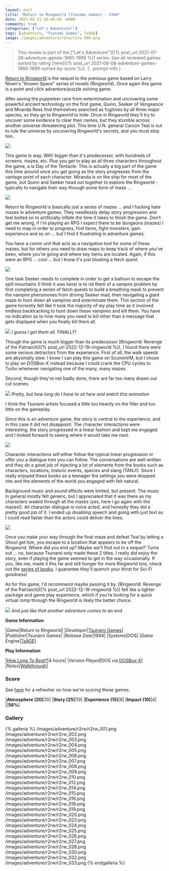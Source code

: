 ```yaml
---
layout: post
title: "Return to Ringworld (Tsunami Games) - 1994"
date: 2023-05-31 16:44:49 -0400
comments: true
categories: ["Let's Adventure!"]
tags: [adventure, "Tsunami Games", TsAGE]
image: /images/adventure/r2rw/r2rw_000.png
---
```

> This review is part of the ["Let's Adventure!"]({% post_url 2021-07-28-adventure-games-1980-1999 %}) series. See all reviewed games sorted by rating [here]({% post_url 2021-08-08-adventure-games-1980-1999-sorted-by-score %}).
{: .prompt-info }

[Return to Ringworld](https://wiki.scummvm.org/index.php/Return_to_Ringworld) is the sequel to the previous game based on Larry Niven's "Known Space" series of novels (Ringworld). Once again this game is a point and click adventure/puzzle solving game.

After saving the puppeteer race from extermination and uncovering some powerful ancient technology on the first game, Quinn, Seeker of Vengeance and Miranda Rees find themselves searched as fugitives by all three major species, so they go to Ringworld to hide. Once in Ringworld they'll try to uncover some evidence to clear their names, but they stumble across another universe-threatening plot. This time U.N. general Carson Teal is out to rule the universe by uncovering Ringworld's secrets, and you must stop him.

![](/images/adventure/r2rw/r2rw_017.png)

This game is way, WAY bigger than it's predecessor, with hundreds of screens, mazes, etc. Plus you get to play as all three characters throughout the game, a la Day of the Tentacle. This is actually a big part of the game this time around once you get going as the story progresses from the vantage point of each character. Miranda is on the ship for most of the game, but Quinn and Seeker head out together to explore the Ringworld - typically to navigate their way through some form of maze ...

![](/images/adventure/r2rw/r2rw_013.png)

Return to Ringworld is basically just a series of mazes ... and I fucking hate mazes in adventure games. They needlessly delay story progression and feel bolted on to artificially inflate the time it takes to finish the game. Don't get me wrong, if I'm playing an RPG I _expect_ there to be dungeons (mazes) I need to map in order to progress, find items, fight monsters, gain experience and so on ... but I find it frustrating in adventure games.

You have a comm unit that acts as a navigation tool for some of these mazes, but for others you need to draw maps to keep track of where you've been, where you're going and where key items are located. Again, if this were an RPG ... cool ... but I know it's just bloating a fetch quest.

![](/images/adventure/r2rw/r2rw_021.png)

One task Seeker needs to complete in order to get a balloon to escape the spill mountains (I think it was here) is to rid them of a vampire problem by first completing a series of fetch quests to build a breathing mask to prevent the vampire pheromones from driving Seeker mad, then navigating a giant maze to hunt down all vampires and exterminate them. This section of the game honestly felt like it took the majority of my play time as it involved endless backtracking to hunt down these vampires and kill them. You have no indication as to how many you need to kill other than a message that gets displayed when you finally kill them all.

![](/images/adventure/r2rw/r2rw_022.png)
_I guess I got them all. FINALLY!_

Though the game is much bigger than its predecessor [Ringworld: Revenge of the Patriarch]({% post_url 2022-12-19-ringworld %}), I found there were some serious detractors from the experience. First of all, the walk speeds are abysmally slow. I know I can play this game on ScummVM, but I chose to play on DOSBox-X instead because I could crank the CPU cycles to Turbo whenever navigating one of the many, many mazes.

Second, though they're not badly done, there are far too many drawn out cut scenes.

![](/images/adventure/r2rw/r2rw_029.png)
_Pretty, but how long do I have to sit here and watch this animation_

I think the Tsunami artists focused a little too heavily on the filler and too little on the gameplay.

Since this is an adventure game, the story is central to the experience, and in this case it did not disappoint. The character interactions were interesting, the story progressed in a linear fashion and kept me engaged and I looked forward to seeing where it would take me next.

![](/images/adventure/r2rw/r2rw_011.png)

Character interactions will either follow the typical linear progression or offer you a dialogue tree you can follow. The conversations are well written and they do a good job of injecting a lot of elements from the books such as characters, locations, historic events, species and slang (TANJ!). Since I really enjoyed these books as a teenager the settings you were dropped into and the elements of the world you engaged with felt natural.

Background music and sound effects were limited, but present. The music in general mostly felt generic, but I appreciated that it was there as my characters waded through all the mazes (yes, here I go again with the mazes!). All character dialogue is voice acted, and honestly they did a pretty good job of it. I ended up disabling speech and going with just text as I could read faster than the actors could deliver the lines.

![](/images/adventure/r2rw/r2rw_031.png)

Once you make your way through the final maze and defeat Teal by letting a Ghoul get him, you escape to a location that appears to be off the Ringworld. Where did you end up? Maybe we'll find out in a sequel? Turns out ... no, because Tsunami only made these 2 titles. I really did enjoy the story, even if playing the game seemed to get in the way occasionally. If you, like me, made it this far and still hunger for more Ringworld lore, check out the [series of books](https://en.wikipedia.org/wiki/Ringworld_series). I guarantee they'll quench your thirst for Sci-Fi goodness!

As for this game, I'd recommend maybe passing it by. [Ringworld: Revenge of the Patriarch]({% post_url 2022-12-19-ringworld %}) felt like a tighter package and game play experience, which if you're looking for a quick virtual romp through the Ringworld is likely the better choice.

![](/images/adventure/r2rw/r2rw_034.png)
_And just like that another adventure comes to an end_

**Game Information**

|*Game*|Return to Ringworld|
|*Developer*|[Tsunami Games](https://en.wikipedia.org/wiki/Tsunami_Games)|
|*Publisher*|Tsunami Games|
|*Release Date*|1994|
|*Systems*|DOS|
|*Game Engine*|[TsAGE](https://wiki.scummvm.org/index.php/TsAGE)|

**Play Information**

|[*How Long To Beat?*](https://howlongtobeat.com/game/19610)|4 hours|
|*Version Played*|DOS via [DOSBox-X](https://dosbox-x.com/)|
|*Notes*|[Walkthrough](https://www.walkthroughking.com/text/returntoringworld.aspx)|

### Score

See [here](https://www.alexbevi.com/blog/2021/07/28/adventure-games-1980-1999/#scoring) for a refresher on how we're scoring these games.

|**Atmosphere (20)**|10|
|**Story (25)**|19|
|**Experience (15)**|6|
|**Impact (10)**|4|
||**56%**|

### Gallery

{% galleria %}
/images/adventure/r2rw/r2rw_001.png
/images/adventure/r2rw/r2rw_002.png
/images/adventure/r2rw/r2rw_003.png
/images/adventure/r2rw/r2rw_004.png
/images/adventure/r2rw/r2rw_005.png
/images/adventure/r2rw/r2rw_006.png
/images/adventure/r2rw/r2rw_007.png
/images/adventure/r2rw/r2rw_008.png
/images/adventure/r2rw/r2rw_009.png
/images/adventure/r2rw/r2rw_010.png
/images/adventure/r2rw/r2rw_012.png
/images/adventure/r2rw/r2rw_014.png
/images/adventure/r2rw/r2rw_015.png
/images/adventure/r2rw/r2rw_016.png
/images/adventure/r2rw/r2rw_018.png
/images/adventure/r2rw/r2rw_019.png
/images/adventure/r2rw/r2rw_020.png
/images/adventure/r2rw/r2rw_023.png
/images/adventure/r2rw/r2rw_024.png
/images/adventure/r2rw/r2rw_025.png
/images/adventure/r2rw/r2rw_026.png
/images/adventure/r2rw/r2rw_027.png
/images/adventure/r2rw/r2rw_028.png
/images/adventure/r2rw/r2rw_030.png
/images/adventure/r2rw/r2rw_032.png
/images/adventure/r2rw/r2rw_033.png
{% endgalleria %}